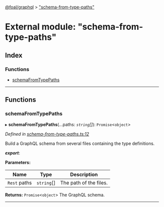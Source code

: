[@foal/graphql](../README.md) > ["schema-from-type-paths"](../modules/_schema_from_type_paths_.md)

# External module: "schema-from-type-paths"

## Index

### Functions

* [schemaFromTypePaths](_schema_from_type_paths_.md#schemafromtypepaths)

---

## Functions

<a id="schemafromtypepaths"></a>

###  schemaFromTypePaths

▸ **schemaFromTypePaths**(...paths: *`string`[]*): `Promise`<`object`>

*Defined in [schema-from-type-paths.ts:12](https://github.com/FoalTS/foal/blob/70cc46bd/packages/graphql/src/schema-from-type-paths.ts#L12)*

Build a GraphQL schema from several files containing the type definitions.

*__export__*: 

**Parameters:**

| Name | Type | Description |
| ------ | ------ | ------ |
| `Rest` paths | `string`[] |  The path of the files. |

**Returns:** `Promise`<`object`>
The GraphQL schema.

___

